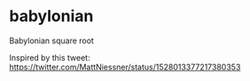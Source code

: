 # babylonian
Babylonian square root 

Inspired by this tweet:  https://twitter.com/MattNiessner/status/1528013377217380353
